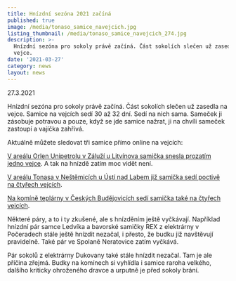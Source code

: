 ```yaml
---
title: Hnízdní sezóna 2021 začíná
published: true
image: /media/tonaso_samice_navejcich.jpg
listing_thumbnail: /media/tonaso_samice_navejcich_274.jpg
description: >-
  Hnízdní sezóna pro sokoly právě začíná. Část sokolích slečen už zasedla na
  vejce. 
date: '2021-03-27'
category: news
layout: news
---
```

27.3.2021

Hnízdní sezóna pro sokoly právě začíná. Část sokolích slečen už zasedla na vejce. Samice na vejcích sedí 30 až 32 dní. Sedí na nich sama. Sameček ji zásobuje potravou a pouze, když se jde samice nažrat, ji na chvíli sameček zastoupí a vajíčka zahřívá. 

Aktuálně můžete sledovat tři samice přímo online na vejcích:

[V areálu Orlen Unipetrolu v Záluží u Litvínova samička snesla prozatím jedno vejce](https://www.orlenunipetrol.cz/cs/zodpovedna_firma/zivotni-prostredi/starame-se-o-sokoly/Stranky/zajimavosti-z-budky-v-chemparku-zaluzi.aspx). A tak na hnízdě zatím moc vidět není. 

[V areálu Tonasa v Neštěmicích u Ústí nad Labem již samička sedí poctivě na čtyřech vejcích](https://rtsp.me/embed/HNYsSKfR/). 

[Na komíně teplárny v Českých Budějovicích sedí samička také na čtyřech vejcích](http://www.teplarna-cb.cz/hnizdo/). 

Některé páry, a to i ty zkušené, ale s hnízděním ještě vyčkávají. Například hnízdní pár samce Ledvíka a bavorské samičky REX z elektrárny v Počeradech stále ještě hnízdit nezačal, i přesto, že budku již navštěvují pravidelně. Také pár ve Spolaně Neratovice zatím vyčkává. 

Pár sokolů z elektrárny Dukovany také stále hnízdit nezačal. Tam je ale příčina zřejmá. Budky na komínech si vyhlídla i samice raroha velkého, dalšího kriticky ohroženého dravce a urputně je před sokoly brání.
